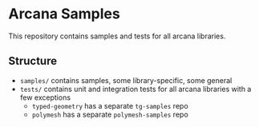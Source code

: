 # Arcana Samples

This repository contains samples and tests for all arcana libraries.

## Structure

* `samples/` contains samples, some library-specific, some general
* `tests/` contains unit and integration tests for all arcana libraries with a few exceptions
    * `typed-geometry` has a separate `tg-samples` repo
    * `polymesh` has a separate `polymesh-samples` repo

